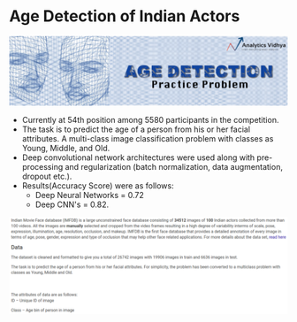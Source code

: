 # Age Detection of Indian Actors
<img src="figs/banner.png">

- Currently at 54th position among 5580 participants in the competition.
- The task is to predict the age of a person from his or her facial attributes. A multi-class image classification problem with classes as Young, Middle, and Old.
- Deep convolutional network architectures were used along with pre-processing and regularization 
(batch normalization, data augmentation, dropout etc.).  
- Results(Accuracy Score) were as follows:
    - Deep Neural Networks = 0.72
    - Deep CNN's = 0.82.

<img src="figs/f1.png">
